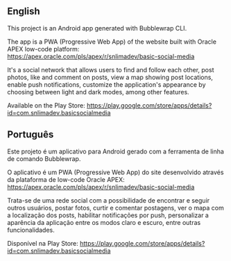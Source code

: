 <h2>English</h2>

This project is an Android app generated with Bubblewrap CLI.

The app is a PWA (Progressive Web App) of the website built with Oracle APEX low-code platform: https://apex.oracle.com/pls/apex/r/snlimadev/basic-social-media

It's a social network that allows users to find and follow each other, post photos, like and comment on posts, view a map showing post locations, enable push notifications, customize the application's appearance by choosing between light and dark modes, among other features.

Available on the Play Store: https://play.google.com/store/apps/details?id=com.snlimadev.basicsocialmedia

<h2>Português</h2>

Este projeto é um aplicativo para Android gerado com a ferramenta de linha de comando Bubblewrap.

O aplicativo é um PWA (Progressive Web App) do site desenvolvido através da plataforma de low-code Oracle APEX: https://apex.oracle.com/pls/apex/r/snlimadev/basic-social-media

Trata-se de uma rede social com a possibilidade de encontrar e seguir outros usuários, postar fotos, curtir e comentar postagens, ver o mapa com a localização dos posts, habilitar notificações por push, personalizar a aparência da aplicação entre os modos claro e escuro, entre outras funcionalidades.

Disponível na Play Store: https://play.google.com/store/apps/details?id=com.snlimadev.basicsocialmedia
